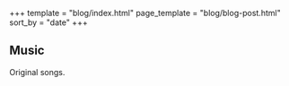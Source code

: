 +++
template = "blog/index.html"
page_template = "blog/blog-post.html"
sort_by = "date"
+++

## Music

Original songs.